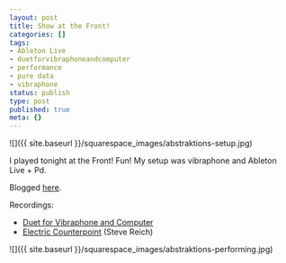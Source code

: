 ```yaml
---
layout: post
title: Show at the Front!
categories: []
tags:
- Ableton Live
- duetforvibraphoneandcomputer
- performance
- pure data
- vibraphone
status: publish
type: post
published: true
meta: {}
---
```


![]({{ site.baseurl }}/squarespace_images/abstraktions-setup.jpg)

I played tonight at the Front! Fun! My setup was vibraphone and Ableton Live + Pd.

Blogged [here](http://abstraktions.wordpress.com/2009/05/20/abstraktions-5/).

Recordings:

* [Duet for Vibraphone and Computer](http://www.charlesmartin.com.au/music/Abstraktions_5_files/090520-cpmTheFront-DuetVibe.mp3)
* [Electric Counterpoint](http://www.charlesmartin.com.au/music/Abstraktions_5_files/090520-cpmTheFront-Electric.mp3) (Steve Reich)

![]({{ site.baseurl }}/squarespace_images/abstraktions-performing.jpg)
